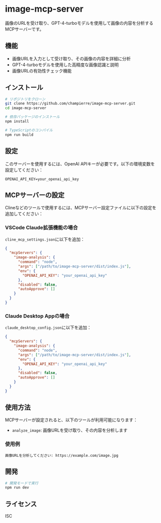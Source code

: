 # image-mcp-server

画像のURLを受け取り、GPT-4-turboモデルを使用して画像の内容を分析するMCPサーバーです。

## 機能

- 画像URLを入力として受け取り、その画像の内容を詳細に分析
- GPT-4-turboモデルを使用した高精度な画像認識と説明
- 画像URLの有効性チェック機能

## インストール

```bash
# リポジトリをクローン
git clone https://github.com/champierre/image-mcp-server.git
cd image-mcp-server

# 依存パッケージのインストール
npm install

# TypeScriptのコンパイル
npm run build
```

## 設定

このサーバーを使用するには、OpenAI APIキーが必要です。以下の環境変数を設定してください：

```
OPENAI_API_KEY=your_openai_api_key
```

## MCPサーバーの設定

Clineなどのツールで使用するには、MCPサーバー設定ファイルに以下の設定を追加してください：

### VSCode Claude拡張機能の場合

`cline_mcp_settings.json`に以下を追加：

```json
{
  "mcpServers": {
    "image-analysis": {
      "command": "node",
      "args": ["/path/to/image-mcp-server/dist/index.js"],
      "env": {
        "OPENAI_API_KEY": "your_openai_api_key"
      },
      "disabled": false,
      "autoApprove": []
    }
  }
}
```

### Claude Desktop Appの場合

`claude_desktop_config.json`に以下を追加：

```json
{
  "mcpServers": {
    "image-analysis": {
      "command": "node",
      "args": ["/path/to/image-mcp-server/dist/index.js"],
      "env": {
        "OPENAI_API_KEY": "your_openai_api_key"
      },
      "disabled": false,
      "autoApprove": []
    }
  }
}
```

## 使用方法

MCPサーバーが設定されると、以下のツールが利用可能になります：

- `analyze_image`: 画像URLを受け取り、その内容を分析します

### 使用例

```
画像URLを分析してください: https://example.com/image.jpg
```

## 開発

```bash
# 開発モードで実行
npm run dev
```

## ライセンス

ISC
